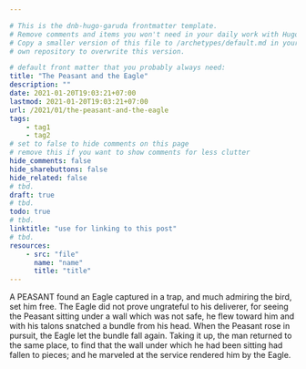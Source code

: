 ```yaml
---

# This is the dnb-hugo-garuda frontmatter template. 
# Remove comments and items you won't need in your daily work with Hugo.
# Copy a smaller version of this file to /archetypes/default.md in your
# own repository to overwrite this version.

# default front matter that you probably always need:
title: "The Peasant and the Eagle"
description: ""
date: 2021-01-20T19:03:21+07:00
lastmod: 2021-01-20T19:03:21+07:00
url: /2021/01/the-peasant-and-the-eagle
tags:
    - tag1
    - tag2
# set to false to hide comments on this page
# remove this if you want to show comments for less clutter
hide_comments: false
hide_sharebuttons: false
hide_related: false
# tbd.
draft: true
# tbd.
todo: true
# tbd.
linktitle: "use for linking to this post"
# tbd.
resources:
    - src: "file"
      name: "name"
      title: "title"
---
```

A PEASANT found an Eagle captured in a trap, and much admiring the bird, set him free. The Eagle did not prove ungrateful to his deliverer, for seeing the Peasant sitting under a wall which was not safe, he flew toward him and with his talons snatched a bundle from his head. When the Peasant rose in pursuit, the Eagle let the bundle fall again. Taking it up, the man returned to the same place, to find that the wall under which he had been sitting had fallen to pieces; and he marveled at the service rendered him by the Eagle.


